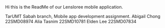 Hi this is the ReadMe of our Lensloree mobile application. 

TarUMT Sabah branch, Mobile app development assignment.
Abigail Chong 22SMD08974 
Alia Tasnim 22SMD10781 
Elden Lee 22SMD07834
